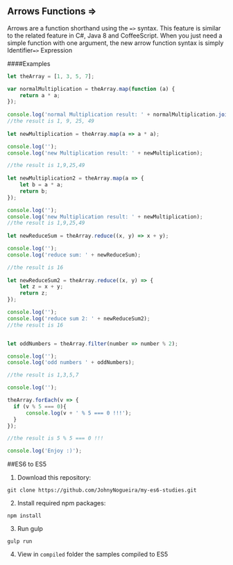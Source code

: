 ## Arrows Functions =>
Arrows are a function shorthand using the `=>` syntax.  This feature is similar to the related feature in C#, Java 8 and CoffeeScript.  When you just need a simple function with one argument, the new arrow function syntax is simply Identifier`=>` Expression

####Examples
```JavaScript
let theArray = [1, 3, 5, 7];

var normalMultiplication = theArray.map(function (a) {
    return a * a;
});
 
console.log('normal Multiplication result: ' + normalMultiplication.join(', '));
//the result is 1, 9, 25, 49
 
let newMultiplication = theArray.map(a => a * a);

console.log('');  
console.log('new Multiplication result: ' + newMultiplication); 

//the result is 1,9,25,49
 
let newMultiplication2 = theArray.map(a => {
    let b = a * a;
    return b;
});

console.log(''); 
console.log('new Multiplication result: ' + newMultiplication);
//the result is 1,9,25,49
 
let newReduceSum = theArray.reduce((x, y) => x + y);

console.log('');  
console.log('reduce sum: ' + newReduceSum);

//the result is 16
 
let newReduceSum2 = theArray.reduce((x, y) => {
    let z = x + y;
    return z;
});

console.log('');  
console.log('reduce sum 2: ' + newReduceSum2);
//the result is 16


let oddNumbers = theArray.filter(number => number % 2);

console.log('');
console.log('odd numbers ' + oddNumbers); 

//the result is 1,3,5,7

console.log('');

theArray.forEach(v => {
  if (v % 5 === 0){
      console.log(v + ' % 5 === 0 !!!');
  }    
});

//the result is 5 % 5 === 0 !!!

console.log('Enjoy :)');

```

##ES6 to ES5

1. Download this repository:

  ```
  git clone https://github.com/JohnyNogueira/my-es6-studies.git
  ```

2. Install required npm packages:

  ```
npm install
  ```

3. Run gulp

  ```
 gulp run
  ```
4. View in `compiled` folder the samples compiled to ES5 

